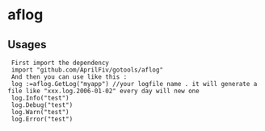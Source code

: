aflog
=====
Usages
-------
     First import the dependency
     import "github.com/AprilFiv/gotools/aflog"
     And then you can use like this :
     log :=aflog.GetLog("myapp") //your logfile name . it will generate a file like "xxx.log.2006-01-02" every day will new one
     log.Info("test")
     log.Debug("test")
     log.Warn("test")
     log.Error("test")
